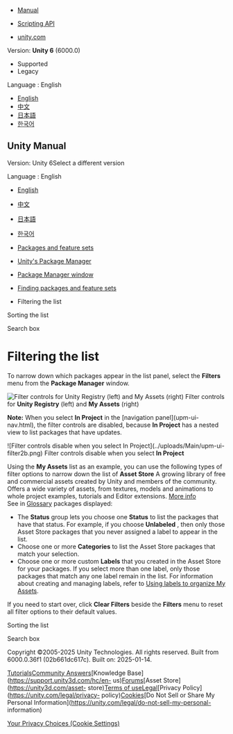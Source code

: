[](https://docs.unity3d.com)

  * [Manual](../Manual/index.html)
  * [Scripting API](../ScriptReference/index.html)

  * [unity.com](https://unity.com/)

Version: **Unity 6** (6000.0)

  * Supported
  * Legacy

Language : English

  * [English](/Manual/upm-ui-filter2.html)
  * [中文](/cn/current/Manual/upm-ui-filter2.html)
  * [日本語](/ja/current/Manual/upm-ui-filter2.html)
  * [한국어](/kr/current/Manual/upm-ui-filter2.html)

[](https://docs.unity3d.com)

## Unity Manual

Version: Unity 6Select a different version

Language : English

  * [English](/Manual/upm-ui-filter2.html)
  * [中文](/cn/current/Manual/upm-ui-filter2.html)
  * [日本語](/ja/current/Manual/upm-ui-filter2.html)
  * [한국어](/kr/current/Manual/upm-ui-filter2.html)

  * [Packages and feature sets](PackagesList.html)
  * [Unity's Package Manager](Packages.html)
  * [Package Manager window](upm-ui.html)
  * [Finding packages and feature sets](upm-ui-find.html)
  * Filtering the list

[](upm-ui-sort.html)

Sorting the list

[](upm-ui-search.html)

Search box

# Filtering the list

To narrow down which packages appear in the list panel, select the **Filters**
menu from the **Package Manager** window.

![Filter controls for Unity Registry \(left\) and My Assets
\(right\)](../uploads/Main/upm-ui-filter2.png) Filter controls for **Unity
Registry** (left) and **My Assets** (right)

**Note:** When you select **In Project** in the [navigation panel](upm-ui-
nav.html), the filter controls are disabled, because **In Project** has a
nested view to list packages that have updates.

![Filter controls disable when you select In Project](../uploads/Main/upm-ui-
filter2b.png) Filter controls disable when you select **In Project**

Using the **My Assets** list as an example, you can use the following types of
filter options to narrow down the list of **Asset Store** A growing library of
free and commercial assets created by Unity and members of the community.
Offers a wide variety of assets, from textures, models and animations to whole
project examples, tutorials and Editor extensions. [More
info](AssetStore.html)  
See in [Glossary](Glossary.html#AssetStore) packages displayed:

  * The **Status** group lets you choose one **Status** to list the packages that have that status. For example, if you choose **Unlabeled** , then only those Asset Store packages that you never assigned a label to appear in the list.
  * Choose one or more **Categories** to list the Asset Store packages that match your selection.
  * Choose one or more custom **Labels** that you created in the Asset Store for your packages. If you select more than one label, only those packages that match any one label remain in the list. For information about creating and managing labels, refer to [Using labels to organize My Assets](AssetPackagesLabels.html).

If you need to start over, click **Clear Filters** beside the **Filters** menu
to reset all filter options to their default values.

[](upm-ui-sort.html)

Sorting the list

[](upm-ui-search.html)

Search box

Copyright ©2005-2025 Unity Technologies. All rights reserved. Built from
6000.0.36f1 (02b661dc617c). Built on: 2025-01-14.

[Tutorials](https://learn.unity.com/)[Community
Answers](https://answers.unity3d.com)[Knowledge
Base](https://support.unity3d.com/hc/en-
us)[Forums](https://forum.unity3d.com)[Asset Store](https://unity3d.com/asset-
store)[Terms of
use](https://docs.unity3d.com/Manual/TermsOfUse.html)[Legal](https://unity.com/legal)[Privacy
Policy](https://unity.com/legal/privacy-
policy)[Cookies](https://unity.com/legal/cookie-policy)[Do Not Sell or Share
My Personal Information](https://unity.com/legal/do-not-sell-my-personal-
information)

[Your Privacy Choices (Cookie Settings)](javascript:void\(0\);)

